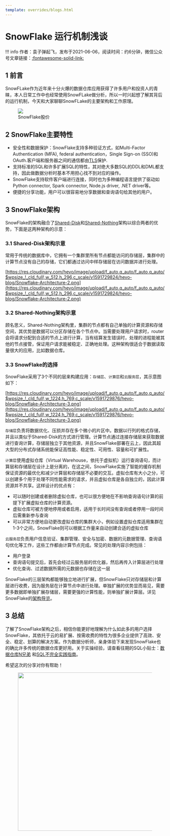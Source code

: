 ```yaml
---
template: overrides/blogs.html
---
```


# SnowFlake 运行机制浅谈

!!! info
    作者：袁子弹起飞，发布于2021-06-06，阅读时间：约6分钟，微信公众号文章链接：[:fontawesome-solid-link:]()

## 1 前言

SnowFLake作为近年来十分火爆的数据仓库应用获得了许多用户和投资人的青睐，本人日常工作中也经常使用SnowFLake做分析，所以一时兴起想了解其背后的运行机制，今天和大家聊聊SnowFLake的主要架构和工作原理。

<figure>
  <img src="https://cdn.jsdelivr.net/gh/BulletTech2021/Pics/2021-7-31/1627739241720-Home.png"  />
  <figcaption>SnowFlake股价</figcaption>
</figure>

## 2 SnowFlake主要特性

- 安全性和数据保护：SnowFlake支持多种验证方式，如Multi-Factor Authentication (MFA), federal authentication，Single Sign-on (SSO)和OAuth.客户端和服务器之间的通信都由[TLS]()保护.
- 支持标准的SQL和许多扩展SQL的特性，其对绝大多数SQL的DDL和DML都支持，因此做数据分析时基本不用担心找不到对应的操作。
- SnowFlake支持软件客户端进行连接，同时也为多种编程语言提供了驱动如Python connector, Spark connector, Node.js driver, .NET driver等。
- 便捷的分享功能，用户可以很容易地分享数据和查询语句给其他的用户。

## 3 SnowFlake架构

SnowFlake的架构融合了[Shared-Disk]()和[Shared-Nothing]()架构以综合两者的优势，下面是这两种架构的示意：

### 3.1 Shared-Disk架构示意

常用于传统的数据库中，它拥有一个集群里所有节点都能访问的存储层，集群中的计算节点没有自己的存储，它们都通过访问中样存储层在访问数据并进行处理。

[https://res.cloudinary.com/hevo/image/upload/f_auto,q_auto/f_auto,q_auto/$wpsize_!_cld_full!,w_512,h_296,c_scale/v1591729824/hevo-blog/Snowflake-Architecture-2.png](https://res.cloudinary.com/hevo/image/upload/f_auto,q_auto/f_auto,q_auto/$wpsize_!_cld_full!,w_512,h_296,c_scale/v1591729824/hevo-blog/Snowflake-Architecture-2.png)

### 3.2 Shared-Nothing架构示意

顾名思义，Shared-Nothing架构里，集群的节点都有自己单独的计算资源和存储空间，其优势是数据可以分区存储在各个节点中。当需要处理用户请求时，router会将请求分配到合适的节点上进行计算，当有结算发生错误时，处理的进程能被其他的节点接管，保证用户请求能被稳定、正确地处理。这种架构很适合于数据读取量很大的应用，比如数据仓库。

### 3.3 SnowFlake的选择

SnowFlake采用了3个不同的层来构建应用：`存储层`、`计算层`和`云服务层`，其示意图如下：

[https://res.cloudinary.com/hevo/image/upload/f_auto,q_auto/f_auto,q_auto/$wpsize_!_cld_full!,w_1224,h_769,c_scale/v1591729876/hevo-blog/Snowflake-Architecture-3.png](https://res.cloudinary.com/hevo/image/upload/f_auto,q_auto/f_auto,q_auto/$wpsize_!_cld_full!,w_1224,h_769,c_scale/v1591729876/hevo-blog/Snowflake-Architecture-3.png)

`存储层`负责将数据优化、压损并存在多个微小的片区中。数据以行列的格式存储，并且以类似于Shared-Disk的方式进行管理。计算节点通过连接存储层来获取数据进行查询计算，存储层独立于其他资源，并且SnowFlake部署在云上，因此其超大型的分布式存储系统能保证高性能、稳定性、可用性、容量和可扩展性。

`计算层`使用虚拟仓库（Virtual Warehouse，依托于虚拟机）运行查询语句，而计算层和存储层在设计上是分离的，在这之间，SnowFlake实施了智能的缓存机制保证资源的最优化和减少计算层和存储层不必要的交互。虚拟仓库有大小之分，可以创建多个用于处理不同性能需求的请求，并且虚拟仓库是各自独立的，因此计算资源并不共享。这样设计的优点有：

- 可以随时创建或者删除虚拟仓库，也可以很方便地在不影响查询语句计算的前提下扩展虚拟仓库的计算资源。
- 虚拟仓库可被方便地停用或者启用，适用于长时间没有查询或者停用一段时间后需重新参与查询
- 可以非常方便地自动更改虚拟仓库的集群大小，例如设置虚拟仓库适用集群在1-3个之间，SnowFlake则可以根据工作量来自动创建合适的虚拟仓库

`云服务层`负责用户信息验证、集群管理、安全与加密、数据的元数据管理、查询语句优化等工作，这些工作都由计算节点完成。常见的处理内容示例包括：

- 用户登录
- 查询语句提交后，首先会经过云服务层的优化器，然后再传入计算层进行处理
- 优化查询、过滤数据所需的元数据也存储在这一层

SnowFlake的三层架构都能够独立地进行扩展，但SnowFlake只对存储层和计算层进行收费，因为服务层在计算节点中进行处理。单独扩展的优势显而易见，需要更多数据即单独扩展存储层，需要更强的计算性能，则单独扩展计算层。详见SnowFlake的[架构导览](https://docs.snowflake.com/en/user-guide/intro-key-concepts.html "SnowFlake的架构")。

## 3 总结

了解了SnowFlake架构之后，相信你能更好地理解为什么如此多的用户选择SnowFlake，其依托于云的易扩展、按需收费的特性为很多企业提供了高效、安全、稳定、划算的解决方案。作为数据分析师，亲身体验下来发现SnowFlake也的确比许多传统的数据仓库更好用。关于实操经验，请查看往期的SQL小贴士：[数据仓库N兄弟](https://mp.weixin.qq.com/s?__biz=MzI4Mjk3NzgxOQ==&mid=2247484458&idx=1&sn=b103c9b9d205e0d6a4589b68687e9c95&chksm=eb90f75edce77e480d76a140289f4217c8f8de8cb6b5da80c89b4cf09b1b07d87ef5f256831e&token=969028810&lang=zh_CN#rd) 和[SQL不完全实践指南](https://mp.weixin.qq.com/s?__biz=MzI4Mjk3NzgxOQ==&mid=2247484506&idx=1&sn=c46e7bf80719bd004a63d7fa668f4c7e&chksm=eb90f72edce77e38c38fdfe685b1ff86590ed22aea65b8c19f07fb7ce44b5b981929796873cc&token=969028810&lang=zh_CN#rd)。

希望这次的分享对你有帮助！

<figure>
  <img src="https://cdn.jsdelivr.net/gh/BulletTech2021/Pics/2021-6-14/1623639526512-1080P%20(Full%20HD)%20-%20Tail%20Pic.png" width="500" />
</figure>

